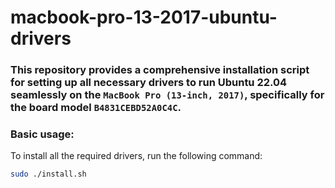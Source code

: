 # macbook-pro-13-2017-ubuntu-drivers

### This repository provides a comprehensive installation script for setting up all necessary drivers to run Ubuntu 22.04 seamlessly on the `MacBook Pro (13-inch, 2017)`, specifically for the board model `B4831CEBD52A0C4C`.

### Basic usage:

To install all the required drivers, run the following command:
```bash
sudo ./install.sh
```
